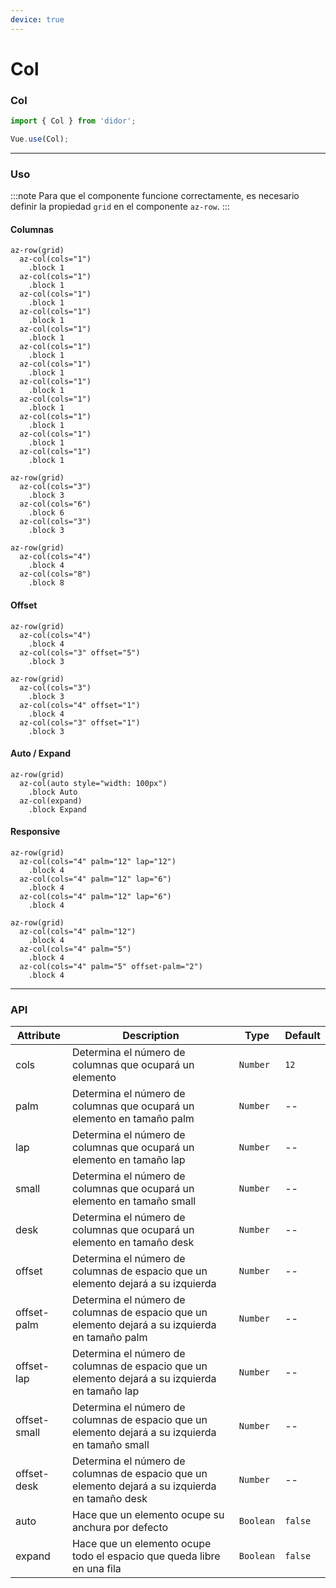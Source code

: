 ```yaml
---
device: true
---
```


# Col

### Col

```javascript
import { Col } from 'didor';

Vue.use(Col);
```

---

### Uso

:::note
Para que el componente funcione correctamente, es necesario definir la propiedad `grid` en el componente `az-row`.
:::

#### Columnas

```pug
az-row(grid)
  az-col(cols="1")
    .block 1
  az-col(cols="1")
    .block 1
  az-col(cols="1")
    .block 1
  az-col(cols="1")
    .block 1
  az-col(cols="1")
    .block 1
  az-col(cols="1")
    .block 1
  az-col(cols="1")
    .block 1
  az-col(cols="1")
    .block 1
  az-col(cols="1")
    .block 1
  az-col(cols="1")
    .block 1
  az-col(cols="1")
    .block 1
  az-col(cols="1")
    .block 1

az-row(grid)
  az-col(cols="3")
    .block 3
  az-col(cols="6")
    .block 6
  az-col(cols="3")
    .block 3

az-row(grid)
  az-col(cols="4")
    .block 4
  az-col(cols="8")
    .block 8
```

#### Offset

```pug
az-row(grid)
  az-col(cols="4")
    .block 4
  az-col(cols="3" offset="5")
    .block 3

az-row(grid)
  az-col(cols="3")
    .block 3
  az-col(cols="4" offset="1")
    .block 4
  az-col(cols="3" offset="1")
    .block 3
```

#### Auto / Expand

```pug
az-row(grid)
  az-col(auto style="width: 100px")
    .block Auto
  az-col(expand)
    .block Expand
```

#### Responsive

```pug
az-row(grid)
  az-col(cols="4" palm="12" lap="12")
    .block 4
  az-col(cols="4" palm="12" lap="6")
    .block 4
  az-col(cols="4" palm="12" lap="6")
    .block 4

az-row(grid)
  az-col(cols="4" palm="12")
    .block 4
  az-col(cols="4" palm="5")
    .block 4
  az-col(cols="4" palm="5" offset-palm="2")
    .block 4
```


---

### API

| Attribute   | Description                                | Type      | Default   |
| ----------- | ------------------------------------------ | --------- | --------- |
| cols        | Determina el número de columnas que ocupará un elemento | `Number`  | `12` |
| palm        | Determina el número de columnas que ocupará un elemento en tamaño palm | `Number` | --   |
| lap         | Determina el número de columnas que ocupará un elemento en tamaño lap | `Number` | --   |
| small       | Determina el número de columnas que ocupará un elemento en tamaño small | `Number` | --   |
| desk        | Determina el número de columnas que ocupará un elemento en tamaño desk | `Number` | --   |
| offset      | Determina el número de columnas de espacio que un elemento dejará a su izquierda | `Number`  | -- |
| offset-palm | Determina el número de columnas de espacio que un elemento dejará a su izquierda en tamaño palm | `Number` | --   |
| offset-lap  | Determina el número de columnas de espacio que un elemento dejará a su izquierda en tamaño lap | `Number` | --   |
| offset-small | Determina el número de columnas de espacio que un elemento dejará a su izquierda en tamaño small | `Number` | --   |
| offset-desk | Determina el número de columnas de espacio que un elemento dejará a su izquierda en tamaño desk | `Number` | --   |
| auto        | Hace que un elemento ocupe su anchura por defecto | `Boolean` | `false`   |
| expand      | Hace que un elemento ocupe todo el espacio que queda libre en una fila | `Boolean` | `false`   |

